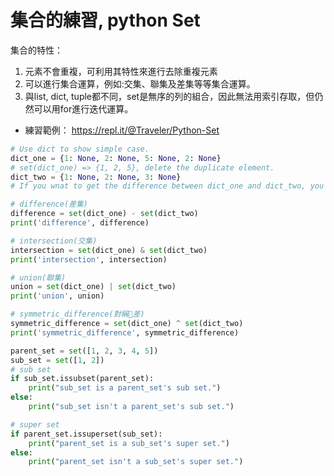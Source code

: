 # 集合的練習, python Set
集合的特性：
1. 元素不會重複，可利用其特性來進行去除重複元素
2. 可以進行集合運算，例如:交集、聯集及差集等等集合運算。
3. 與list, dict, tuple都不同，set是無序的列的組合，因此無法用索引存取，但仍然可以用for進行迭代運算。

* 練習範例： https://repl.it/@Traveler/Python-Set


```python
# Use dict to show simple case.
dict_one = {1: None, 2: None, 5: None, 2: None}
# set(dict_one) => {1, 2, 5}, delete the duplicate element.
dict_two = {1: None, 2: None, 3: None}
# If you wnat to get the difference between dict_one and dict_two, you can use set method.

# difference(差集)
difference = set(dict_one) - set(dict_two)
print('difference', difference)

# intersection(交集)
intersection = set(dict_one) & set(dict_two)
print('intersection', intersection)

# union(聯集)
union = set(dict_one) | set(dict_two)
print('union', union)

# symmetric_difference(對稱差)
symmetric_difference = set(dict_one) ^ set(dict_two)
print('symmetric_difference', symmetric_difference)

parent_set = set([1, 2, 3, 4, 5])
sub_set = set([1, 2])
# sub set
if sub_set.issubset(parent_set):
    print("sub_set is a parent_set's sub set.")
else:
    print("sub_set isn't a parent_set's sub set.")

# super set
if parent_set.issuperset(sub_set):
    print("parent_set is a sub_set's super set.")
else:
    print("parent_set isn't a sub_set's super set.")

```
